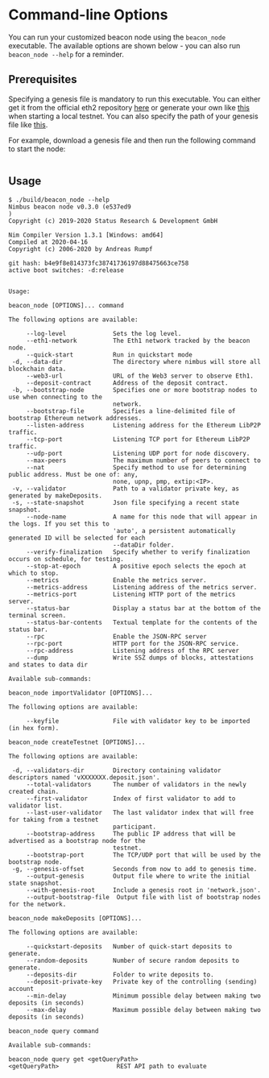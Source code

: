 # Command-line Options

You can run your customized beacon node using the `beacon_node` executable. The available options are shown below - you can also run `beacon_node --help` for a reminder.

## Prerequisites

Specifying a genesis file is mandatory to run this executable. You can either get it from the official eth2 repository [here](https://github.com/eth2-clients/eth2-testnets/blob/master/shared/witti/genesis.ssz) or generate your own like [this](https://github.com/status-im/nim-beacon-chain/blob/db92c2f2549a339be60896c3907cefdb394b5e11/scripts/launch_local_testnet.sh#L154) when starting a local testnet. You can also specify the path of your genesis file like [this](https://github.com/status-im/nim-beacon-chain/blob/db92c2f2549a339be60896c3907cefdb394b5e11/scripts/launch_local_testnet.sh#L229).

For example, download a genesis file and then run the following command to start the node:

<img src="./img/beacon_node_example.PNG" alt="" style="margin: 0 40 0 40"/>

## Usage

```
$ ./build/beacon_node --help
Nimbus beacon node v0.3.0 (e537ed9
)
Copyright (c) 2019-2020 Status Research & Development GmbH

Nim Compiler Version 1.3.1 [Windows: amd64]
Compiled at 2020-04-16
Copyright (c) 2006-2020 by Andreas Rumpf

git hash: b4e9f8e814373fc38741736197d88475663ce758
active boot switches: -d:release


Usage:

beacon_node [OPTIONS]... command

The following options are available:

     --log-level             Sets the log level.
     --eth1-network          The Eth1 network tracked by the beacon node.
     --quick-start           Run in quickstart mode
 -d, --data-dir              The directory where nimbus will store all blockchain data.
     --web3-url              URL of the Web3 server to observe Eth1.
     --deposit-contract      Address of the deposit contract.
 -b, --bootstrap-node        Specifies one or more bootstrap nodes to use when connecting to the
                             network.
     --bootstrap-file        Specifies a line-delimited file of bootstrap Ethereum network addresses.
     --listen-address        Listening address for the Ethereum LibP2P traffic.
     --tcp-port              Listening TCP port for Ethereum LibP2P traffic.
     --udp-port              Listening UDP port for node discovery.
     --max-peers             The maximum number of peers to connect to
     --nat                   Specify method to use for determining public address. Must be one of: any,
                             none, upnp, pmp, extip:<IP>.
 -v, --validator             Path to a validator private key, as generated by makeDeposits.
 -s, --state-snapshot        Json file specifying a recent state snapshot.
     --node-name             A name for this node that will appear in the logs. If you set this to
                             'auto', a persistent automatically generated ID will be selected for each
                             --dataDir folder.
     --verify-finalization   Specify whether to verify finalization occurs on schedule, for testing.
     --stop-at-epoch         A positive epoch selects the epoch at which to stop.
     --metrics               Enable the metrics server.
     --metrics-address       Listening address of the metrics server.
     --metrics-port          Listening HTTP port of the metrics server.
     --status-bar            Display a status bar at the bottom of the terminal screen.
     --status-bar-contents   Textual template for the contents of the status bar.
     --rpc                   Enable the JSON-RPC server
     --rpc-port              HTTP port for the JSON-RPC service.
     --rpc-address           Listening address of the RPC server
     --dump                  Write SSZ dumps of blocks, attestations and states to data dir

Available sub-commands:

beacon_node importValidator [OPTIONS]...

The following options are available:

     --keyfile               File with validator key to be imported (in hex form).

beacon_node createTestnet [OPTIONS]...

The following options are available:

 -d, --validators-dir        Directory containing validator descriptors named 'vXXXXXXX.deposit.json'.
     --total-validators      The number of validators in the newly created chain.
     --first-validator       Index of first validator to add to validator list.
     --last-user-validator   The last validator index that will free for taking from a testnet
                             participant.
     --bootstrap-address     The public IP address that will be advertised as a bootstrap node for the
                             testnet.
     --bootstrap-port        The TCP/UDP port that will be used by the bootstrap node.
 -g, --genesis-offset        Seconds from now to add to genesis time.
     --output-genesis        Output file where to write the initial state snapshot.
     --with-genesis-root     Include a genesis root in 'network.json'.
     --output-bootstrap-file  Output file with list of bootstrap nodes for the network.

beacon_node makeDeposits [OPTIONS]...

The following options are available:

     --quickstart-deposits   Number of quick-start deposits to generate.
     --random-deposits       Number of secure random deposits to generate.
     --deposits-dir          Folder to write deposits to.
     --deposit-private-key   Private key of the controlling (sending) account
     --min-delay             Minimum possible delay between making two deposits (in seconds)
     --max-delay             Maximum possible delay between making two deposits (in seconds)

beacon_node query command

Available sub-commands:

beacon_node query get <getQueryPath>
<getQueryPath>                REST API path to evaluate
```
